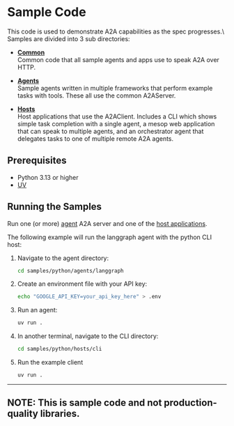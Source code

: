 # Sample Code

This code is used to demonstrate A2A capabilities as the spec progresses.\ Samples are divided into 3 sub directories:

* [**Common**](/samples/python/common)  
Common code that all sample agents and apps use to speak A2A over HTTP. 

* [**Agents**](/samples/python/agents/README.md)  
Sample agents written in multiple frameworks that perform example tasks with tools. These all use the common A2AServer.

* [**Hosts**](/samples/python/hosts/README.md)  
Host applications that use the A2AClient. Includes a CLI which shows simple task completion with a single agent, a mesop web application that can speak to multiple agents, and an orchestrator agent that delegates tasks to one of multiple remote A2A agents.

## Prerequisites

- Python 3.13 or higher
- [UV](https://docs.astral.sh/uv/)

## Running the Samples

Run one (or more) [agent](/samples/python/agents/README.md) A2A server and one of the [host applications](/samples/python/hosts/README.md). 

The following example will run the langgraph agent with the python CLI host:

1. Navigate to the agent directory:
    ```bash
    cd samples/python/agents/langgraph
    ```
2. Create an environment file with your API key:
   ```bash
   echo "GOOGLE_API_KEY=your_api_key_here" > .env
   ```
3. Run an agent:
    ```bash
    uv run .
    ```
4. In another terminal, navigate to the CLI directory:
    ```bash
    cd samples/python/hosts/cli
    ```
5. Run the example client
    ```
    uv run .
    ```
---
**NOTE:** 
This is sample code and not production-quality libraries.
---
